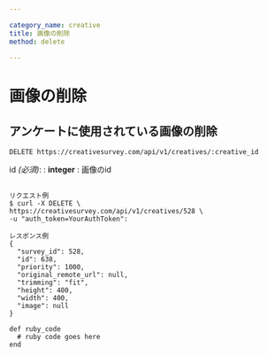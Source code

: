 ```yaml
---

category_name: creative
title: 画像の削除
method: delete

---
```


# 画像の削除

## アンケートに使用されている画像の削除

`DELETE https://creativesurvey.com/api/v1/creatives/:creative_id`

id _(必須)_:
: __integer__
: 画像のid 
 
~~~

リクエスト例
$ curl -X DELETE \
https://creativesurvey.com/api/v1/creatives/528 \
-u "auth_token=YourAuthToken":

レスポンス例
{
  "survey_id": 528,
  "id": 638,
  "priority": 1000,
  "original_remote_url": null,
  "trimming": "fit",
  "height": 400,
  "width": 400,
  "image": null
}

~~~


~~~
def ruby_code
  # ruby code goes here
end
~~~

　
　
